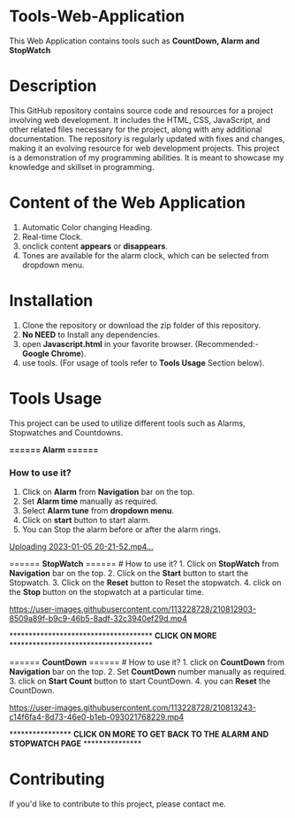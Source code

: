 
# Tools-Web-Application
This Web Application contains tools such as **CountDown, Alarm and StopWatch**


# Description
This GitHub repository contains source code and resources for a project involving web development. It includes the HTML, CSS, JavaScript, and other related files necessary for the project, along with any additional documentation. The repository is regularly updated with fixes and changes, making it an evolving resource for web development projects. This project is a demonstration of my programming abilities. It is meant to showcase my knowledge and skillset in programming.

# Content of the Web Application
1. Automatic Color changing Heading.
2. Real-time Clock.
3. onclick content **appears** or **disappears**.
4. Tones are available for the alarm clock, which can be selected from dropdown menu.


# Installation
1. Clone the repository or download the zip folder of this repository.
2. **No NEED** to Install any dependencies.
3. open **Javascript.html** in your favorite browser. (Recommended:- **Google Chrome**).
4. use tools. (For usage of tools refer to **Tools Usage** Section below).


# Tools Usage 
This project can be used to utilize different tools such as Alarms, Stopwatches and Countdowns.

**====== Alarm ======**

   ### How to use it?
   1. Click on **Alarm** from **Navigation** bar on the top.
   2. Set **Alarm time** manually as required.
   3. Select **Alarm tune** from **dropdown menu**.
   4. Click on **start** button to start alarm.
   5. You can Stop the alarm before or after the alarm rings. 
        

   [Uploading 2023-01-05 20-21-52.mp4…](https://user-images.githubusercontent.com/113228728/210812393-f3c148a7-9243-42c0-a49f-a4078a7b2874.mp4)


====== **StopWatch** ======
        # How to use it?
        1. Click on **StopWatch** from **Navigation** bar on the top.
        2. Click on the **Start** button to start the Stopwatch.
        3. Click on the **Reset** button to Reset the stopwatch.
        4. click on the **Stop** button on the stopwatch at a particular time.
            
            

  https://user-images.githubusercontent.com/113228728/210812903-8509a89f-b9c9-46b5-8adf-32c3940ef29d.mp4




            
************************************* **CLICK ON MORE** *************************************
              

 


====== **CountDown** ======
        # How to use it?
            1. click on **CountDown** from **Navigation** bar on the top.
            2. Set **CountDown** number manually as required.
            3. click on **Start Count** button to start CountDown.
            4. you can **Reset** the CountDown. 

              

  https://user-images.githubusercontent.com/113228728/210813243-c14f6fa4-8d73-46e0-b1eb-093021768229.mp4



**************** **CLICK ON MORE TO GET BACK TO THE ALARM AND STOPWATCH PAGE** ***************

# Contributing
If you'd like to contribute to this project, please contact me.

